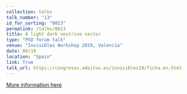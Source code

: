 ```yaml
---
collection: talks
talk_number: "13"
id_for_sorting: "0013"
permalink: /talks/0013
title: A light dark neutrino sector 
type: "PhD forum talk"
venue: "Invisibles Workshop 2019, Valencia"
date: 06/19
location: "Spain"
link: True 
talk_url: https://congresos.adeituv.es/invisibles19/ficha.en.html 
---
```


[More information here](https://congresos.adeituv.es/invisibles19/ficha.en.html)

